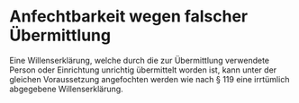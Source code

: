 # Anfechtbarkeit wegen falscher Übermittlung

Eine Willenserklärung, welche durch die zur Übermittlung verwendete Person oder Einrichtung unrichtig übermittelt worden ist, kann unter der gleichen Voraussetzung angefochten werden wie nach § 119 eine irrtümlich abgegebene Willenserklärung. 

